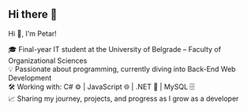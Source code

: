 ## Hi there 👋

Hi 👋, I'm Petar!

🎓 Final-year IT student at the University of Belgrade – Faculty of Organizational Sciences <br/>
💡 Passionate about programming, currently diving into Back-End Web Development <br/>
🛠️ Working with: C# ⚙️ | JavaScript 🌐 | .NET 🧩 | MySQL 🗄️<br/>
📈 Sharing my journey, projects, and progress as I grow as a developer <br/>
